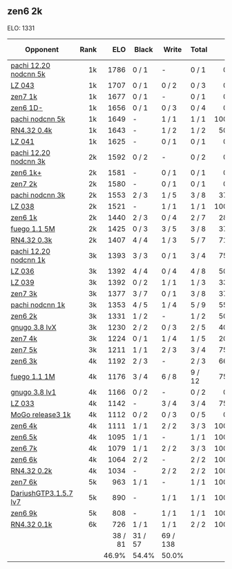 ## zen6 2k ##

ELO: 1331

Opponent | Rank | ELO | Black | Write | Total | Win rate
---------|-----:|----:|-------|-------|-------|-------:
[pachi 12.20 nodcnn 5k](pachi%2012.20%20nodcnn%205k.md) | 1k | 1786 | 0 / 1 | - | 0 / 1 | 0.0%
[LZ 043](LZ%20043.md) | 1k | 1707 | 0 / 1 | 0 / 2 | 0 / 3 | 0.0%
[zen7 1k](zen7%201k.md) | 1k | 1677 | 0 / 1 | - | 0 / 1 | 0.0%
[zen6 1D-](zen6%201D-.md) | 1k | 1656 | 0 / 1 | 0 / 3 | 0 / 4 | 0.0%
[pachi nodcnn 5k](pachi%20nodcnn%205k.md) | 1k | 1649 | - | 1 / 1 | 1 / 1 | 100.0%
[RN4.32 0.4k](RN4.32%200.4k.md) | 1k | 1643 | - | 1 / 2 | 1 / 2 | 50.0%
[LZ 041](LZ%20041.md) | 1k | 1625 | - | 0 / 1 | 0 / 1 | 0.0%
[pachi 12.20 nodcnn 3k](pachi%2012.20%20nodcnn%203k.md) | 2k | 1592 | 0 / 2 | - | 0 / 2 | 0.0%
[zen6 1k+](zen6%201k+.md) | 2k | 1581 | - | 0 / 1 | 0 / 1 | 0.0%
[zen7 2k](zen7%202k.md) | 2k | 1580 | - | 0 / 1 | 0 / 1 | 0.0%
[pachi nodcnn 3k](pachi%20nodcnn%203k.md) | 2k | 1553 | 2 / 3 | 1 / 5 | 3 / 8 | 37.5%
[LZ 038](LZ%20038.md) | 2k | 1521 | - | 1 / 1 | 1 / 1 | 100.0%
[zen6 1k](zen6%201k.md) | 2k | 1440 | 2 / 3 | 0 / 4 | 2 / 7 | 28.6%
[fuego 1.1 5M](fuego%201.1%205M.md) | 2k | 1425 | 0 / 3 | 3 / 5 | 3 / 8 | 37.5%
[RN4.32 0.3k](RN4.32%200.3k.md) | 2k | 1407 | 4 / 4 | 1 / 3 | 5 / 7 | 71.4%
[pachi 12.20 nodcnn 1k](pachi%2012.20%20nodcnn%201k.md) | 3k | 1393 | 3 / 3 | 0 / 1 | 3 / 4 | 75.0%
[LZ 036](LZ%20036.md) | 3k | 1392 | 4 / 4 | 0 / 4 | 4 / 8 | 50.0%
[LZ 039](LZ%20039.md) | 3k | 1392 | 0 / 2 | 1 / 1 | 1 / 3 | 33.3%
[zen7 3k](zen7%203k.md) | 3k | 1377 | 3 / 7 | 0 / 1 | 3 / 8 | 37.5%
[pachi nodcnn 1k](pachi%20nodcnn%201k.md) | 3k | 1353 | 4 / 5 | 1 / 4 | 5 / 9 | 55.6%
[zen6 2k](zen6%202k.md) | 3k | 1331 | 1 / 2 | - | 1 / 2 | 50.0%
[gnugo 3.8 lvX](gnugo%203.8%20lvX.md) | 3k | 1230 | 2 / 2 | 0 / 3 | 2 / 5 | 40.0%
[zen7 4k](zen7%204k.md) | 3k | 1224 | 0 / 1 | 1 / 4 | 1 / 5 | 20.0%
[zen7 5k](zen7%205k.md) | 3k | 1211 | 1 / 1 | 2 / 3 | 3 / 4 | 75.0%
[zen6 3k](zen6%203k.md) | 4k | 1192 | 2 / 3 | - | 2 / 3 | 66.7%
[fuego 1.1 1M](fuego%201.1%201M.md) | 4k | 1176 | 3 / 4 | 6 / 8 | 9 / 12 | 75.0%
[gnugo 3.8 lv1](gnugo%203.8%20lv1.md) | 4k | 1166 | 0 / 2 | - | 0 / 2 | 0.0%
[LZ 033](LZ%20033.md) | 4k | 1142 | - | 3 / 4 | 3 / 4 | 75.0%
[MoGo release3 1k](MoGo%20release3%201k.md) | 4k | 1112 | 0 / 2 | 0 / 3 | 0 / 5 | 0.0%
[zen6 4k](zen6%204k.md) | 4k | 1111 | 1 / 1 | 2 / 2 | 3 / 3 | 100.0%
[zen6 5k](zen6%205k.md) | 4k | 1095 | 1 / 1 | - | 1 / 1 | 100.0%
[zen6 7k](zen6%207k.md) | 4k | 1079 | 1 / 1 | 2 / 2 | 3 / 3 | 100.0%
[zen6 6k](zen6%206k.md) | 4k | 1064 | 2 / 2 | - | 2 / 2 | 100.0%
[RN4.32 0.2k](RN4.32%200.2k.md) | 4k | 1034 | - | 2 / 2 | 2 / 2 | 100.0%
[zen7 6k](zen7%206k.md) | 5k | 963 | 1 / 1 | - | 1 / 1 | 100.0%
[DariushGTP3.1.5.7 lv7](DariushGTP3.1.5.7%20lv7.md) | 5k | 890 | - | 1 / 1 | 1 / 1 | 100.0%
[zen6 9k](zen6%209k.md) | 5k | 808 | - | 1 / 1 | 1 / 1 | 100.0%
[RN4.32 0.1k](RN4.32%200.1k.md) | 6k | 726 | 1 / 1 | 1 / 1 | 2 / 2 | 100.0%
 | | | 38 / 81 | 31 / 57 | 69 / 138 | 
 | | | 46.9% | 54.4% | 50.0% | 
